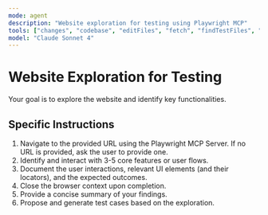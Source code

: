 ```yaml
---
mode: agent
description: "Website exploration for testing using Playwright MCP"
tools: ["changes", "codebase", "editFiles", "fetch", "findTestFiles", "problems", "runCommands", "runTasks", "runTests", "search", "searchResults", "terminalLastCommand", "terminalSelection", "testFailure", "playwright"]
model: "Claude Sonnet 4"
---
```


# Website Exploration for Testing

Your goal is to explore the website and identify key functionalities.

## Specific Instructions

1. Navigate to the provided URL using the Playwright MCP Server. If no URL is provided, ask the user to provide one.
2. Identify and interact with 3-5 core features or user flows.
3. Document the user interactions, relevant UI elements (and their locators), and the expected outcomes.
4. Close the browser context upon completion.
5. Provide a concise summary of your findings.
6. Propose and generate test cases based on the exploration.
